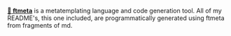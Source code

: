 **[:scroll: ftmeta](https://github.com/periaate/ftmeta)** is a metatemplating language and code generation tool. All of my README's, this one included, are programmatically generated using ftmeta from fragments of md.
